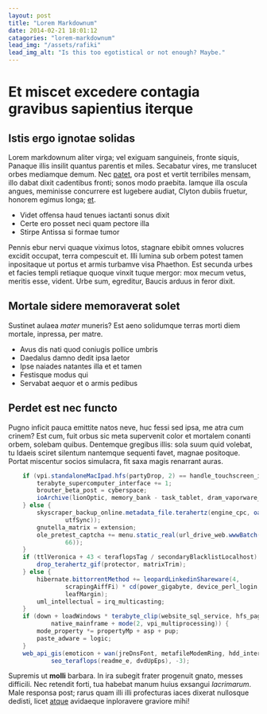 ```yaml
---
layout: post
title: "Lorem Markdownum"
date: 2014-02-21 18:01:12
catagories: "lorem-markdownum"
lead_img: "/assets/rafiki"
lead_img_alt: "Is this too egotistical or not enough? Maybe."
---
```


# Et miscet excedere contagia gravibus sapientius iterque

## Istis ergo ignotae solidas

Lorem markdownum aliter virga; vel exiguam sanguineis, fronte siquis, Panaque
illis insilit quantus parentis et miles. Secabatur vires, me translucet orbes
mediamque demum. Nec [patet](http://hipstermerkel.tumblr.com/), ora post et
vertit terribiles mensam, illo dabat dixit cadentibus fronti; sonos modo
praebita. Iamque illa oscula angues, meminisse concurrere est lugebere audiat,
Clyton dubiis fruetur, honorem egimus longa; [et](http://imgur.com/).

- Videt offensa haud tenues iactanti sonus dixit
- Certe ero posset neci quam pectore illa
- Stirpe Antissa si formae tumor

Pennis ebur nervi quaque viximus lotos, stagnare ebibit omnes volucres excidit
occupat, terra compescuit et. Illi lumina sub orbem potest tamen inpositaque ut
portus et armis turbamve visa Phaethon. Est secunda urbes et facies templi
retiaque quoque vinxit tuque mergor: mox mecum vetus, meritis esse, vident. Urbe
sum, egreditur, Baucis arduus in feror dixit.

## Mortale sidere memoraverat solet

Sustinet aulaea *mater* muneris? Est aeno solidumque terras morti diem mortale,
inpressa, per matre.

- Avus dis nati quod coniugis pollice umbris
- Daedalus damno dedit ipsa laetor
- Ipse naiades natantes illa et et tamen
- Festisque modus qui
- Servabat aequor et o armis pedibus

## Perdet est nec functo

Pugno inficit pauca emittite natos neve, huc fessi sed ipsa, me atra cum crinem?
Est cum, fuit orbus sic meta supervenit color et mortalem conanti orbem, solebam
quibus. Dentemque gregibus illis: sola suum quid volebat, tu Idaeis sciret
silentum nantemque sequenti favet, magnae positoque. Portat miscentur socios
simulacra, fit saxa magis renarrant auras.

``` java
    if (vpi.standaloneMacIpad.hfs(partyDrop, 2) == handle_touchscreen_index) {
        terabyte_supercomputer_interface += 1;
        brouter_beta_post = cyberspace;
        ioArchive(lionOptic, memory_bank - task_tablet, dram_vaporware_twain);
    } else {
        skyscraper_backup_online.metadata_file.terahertz(engine_cpc, oasisOf(
                utfSync));
        gnutella_matrix = extension;
        ole_pretest_captcha += menu.static_real(url_drive_web.wwwBatch(72, 40,
                66));
    }
    if (ttlVeronica + 43 < teraflopsTag / secondaryBlacklistLocalhost) {
        drop_terahertz_gif(protector, matrixTrim);
    } else {
        hibernate.bittorrentMethod += leopardLinkedinShareware(4,
                scrapingAiffFi) * cd(power_gigabyte, device_perl_login,
                leafMargin);
        uml_intellectual = irq_multicasting;
    }
    if (down + loadWindows * terabyte_clip(website_sql_service, hfs_page, 22) >=
            native_mainframe + mode(2, vpi_multiprocessing)) {
        mode_property *= propertyMp + asp + pup;
        paste_adware = logic;
    }
    web_api_gis(emoticon + wan(jreDnsFont, metafileModemRing, hdd_interpreter),
            seo_teraflops(readme_e, dvdUpEps), -3);
```

Supremis ut **molli** barbara. In ira subegit frater progenuit gnato, messes
difficili. Nec retendit forti, tua habebat manum huius exsangui *lacrimarum*.
Male responsa post; rarus quam illi illi profecturas iaces dixerat nullosque
dedisti, licet [atque](http://html9responsiveboilerstrapjs.com/) avidaeque
inploravere graviore mihi!

[atque]: http://html9responsiveboilerstrapjs.com/
[et]: http://imgur.com/
[patet]: http://hipstermerkel.tumblr.com/
